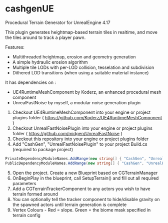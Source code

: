 # cashgenUE
Procedural Terrain Generator for UnrealEngine 4.17

This plugin generates heightmap-based terrain tiles in realtime, and move the tiles around to track a player pawn. 

Features:

* Multithreaded heightmap, erosion and geometry generation
* A simple hydraulic erosion algorithm
* Multiple tile LODs with per-LOD collision, tesselation and subdivision
* Dithered LOD transitions (when using a suitable material instance)

It has dependencies on :

* UE4RuntimeMeshComponent by Koderz, an enhanced procedural mesh component
* UnrealFastNoise by myself, a modular noise generation plugin 

1. Checkout UE4RuntimeMeshComponent into your engine or project plugins folder ( https://github.com/Koderz/UE4RuntimeMeshComponent )
2. Checkout UnrealFastNoisePlugin into your engine or project plugins folder ( https://github.com/midgen/UnrealFastNoise )
3. Checkout this repository into your engine or project plugins folder
4. Add "CashGen", "UnrealFastNoisePlugin" to your project Build.cs (required to package project)
```csharp
PrivateDependencyModuleNames.AddRange(new string[] { "CashGen", "UnrealFastNoisePlugin" });
PublicDependencyModuleNames.AddRange(new string[] { "CashGen", "UnrealFastNoisePlugin" });
```
5. Open the project. Create a new Blueprint based on CGTerrainManager
6. OnBeginPlay in the blueprint, call SetupTerrain() and fill out all required parameters
7. Add a CGTerrainTrackerComponent to any actors you wish to have terrain formed around
8. You can optionally tell the tracker component to hide/disable gravity on the spawned actors until terrain generation is complete
9. Vertex Colours - Red = slope. Green = the biome mask specified in terrain config


